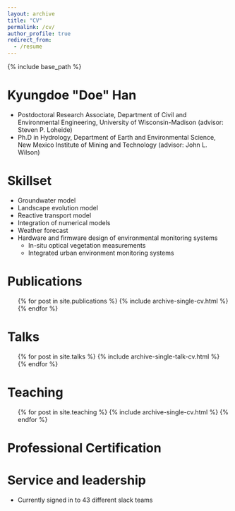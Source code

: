 ```yaml
---
layout: archive
title: "CV"
permalink: /cv/
author_profile: true
redirect_from:
  - /resume
---
```


{% include base_path %}

Kyungdoe "Doe" Han
======
* Postdoctoral Research Associate, Department of Civil and Environmental Engineering, University of Wisconsin-Madison (advisor: Steven P. Loheide)
* Ph.D in Hydrology, Department of Earth and Environmental Science, New Mexico Institute of Mining and Technology (advisor: John L. Wilson)

Skillset
======
* Groundwater model
* Landscape evolution model
* Reactive transport model
* Integration of numerical models
* Weather forecast
* Hardware and firmware design of environmental monitoring systems
  * In-situ optical vegetation measurements
  * Integrated urban environment monitoring systems

Publications
======
  <ul>{% for post in site.publications %}
    {% include archive-single-cv.html %}
  {% endfor %}</ul>
  
Talks
======
  <ul>{% for post in site.talks %}
    {% include archive-single-talk-cv.html %}
  {% endfor %}</ul>
  
Teaching
======
  <ul>{% for post in site.teaching %}
    {% include archive-single-cv.html %}
  {% endfor %}</ul>
  
Professional Certification
======

Service and leadership
======
* Currently signed in to 43 different slack teams
